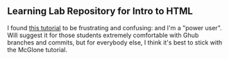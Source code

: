 ## Learning Lab Repository for Intro to HTML

I found [this tutorial](https://lab.github.com/githubtraining/introduction-to-html) to be frustrating and confusing: and I'm a "power user". Will suggest it for those students extremely comfortable with Ghub branches and commits, but for everybody else, I think it's best to stick with the McGlone tutorial. 
